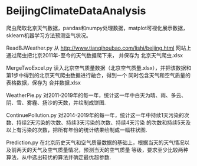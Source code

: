 # BeijingClimateDataAnalysis
爬虫爬取北京天气数据，pandas和numpy处理数据，matplot可视化展示数据，sklearn机器学习方法预测空气状况。


ReadBJWeather.py
从 http://www.tianqihoubao.com/lishi/beijing.html 网站上通过爬虫把北京2011年-至今的天气数据爬下来，
并保存为 北京天气爬虫.xlsx


MergeTwoExcel.py
读入北京空气质量数据（北京空气质量.xlsx），并把该数据和第1步中得到的北京天气爬虫数据进行融合，得到一个
同时包含天气和空气质量的表格数据，保存为 合并数据.xlsx


WeatherPie.py
对2011-2019年的每一年，统计这一年中白天为晴、雨、多云、阴、雪、雾霾、扬沙的天数，并绘制成饼图.


ContinuePollution.py
对2014-2019年的每一年，统计这一年中持续1天污染的次数、持续2天污染的次数、持续3天污染的次数、持续4天污染
的次数和持续5天及以上有污染的次数，把所有年份的统计结果绘制成一幅柱状图.


Prediction.py
在北京历史天气和空气质量数据的基础上，根据当天的天气情况以及前两天的天气及空气质量情况，预测当天的空气质量
等级，要求至少比较两种算法，从中选出较优的算法并确定最优超参数.
